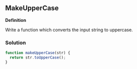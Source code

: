 
## MakeUpperCase

**Definition**

Write a function which converts the input string to uppercase.

### Solution

```javascript
function makeUpperCase(str) {
  return str.toUpperCase();
}
```


